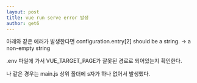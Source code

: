 ```yaml
---
layout: post
title: vue run serve error 발생
author: get6
---
```


아래와 같은 에러가 발생한다면
configuration.entry[2] should be a string. -> a non-empty string

.env 파일에 가서 VUE_TARGET_PAGE가 잘못된 경로로 되어있는지 확인한다.

나 같은 경우는 main.js 상위 폴더에 s자가 하나 없어서 발생했다.